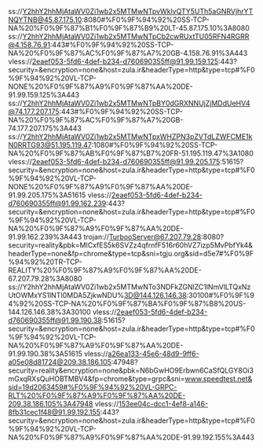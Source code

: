 ss://Y2hhY2hhMjAtaWV0Zi1wb2x5MTMwNTpvWklvQTY5UTh5aGNRVjhrYTNQYTNB@45.87.175.10:8080#%F0%9F%94%92%20SS-TCP-NA%20%F0%9F%87%B1%F0%9F%87%B9%20LT-45.87.175.10%3A8080
ss://Y2hhY2hhMjAtaWV0Zi1wb2x5MTMwNTpCb2cwRUxtTU05RFN4RGRR@4.158.76.91:443#%F0%9F%94%92%20SS-TCP-NA%20%F0%9F%87%AC%F0%9F%87%A7%20GB-4.158.76.91%3A443
vless://2eaef053-5fd6-4def-b234-d760690355ff@91.99.159.125:443?security=&encryption=none&host=zula.ir&headerType=http&type=tcp#%F0%9F%94%92%20VL-TCP-NONE%20%F0%9F%87%A9%F0%9F%87%AA%20DE-91.99.159.125%3A443
ss://Y2hhY2hhMjAtaWV0Zi1wb2x5MTMwNTpBY0dGRXNNUjZjMDdUeHV4@74.177.207.175:443#%F0%9F%94%92%20SS-TCP-NA%20%F0%9F%87%AC%F0%9F%87%A7%20GB-74.177.207.175%3A443
ss://Y2hhY2hhMjAtaWV0Zi1wb2x5MTMwNTpxWHZPN3pZVTdLZWFCME1kN0RRTG93@51.195.119.47:1080#%F0%9F%94%92%20SS-TCP-NA%20%F0%9F%87%AB%F0%9F%87%B7%20FR-51.195.119.47%3A1080
vless://2eaef053-5fd6-4def-b234-d760690355ff@91.99.205.175:51615?security=&encryption=none&host=zula.ir&headerType=http&type=tcp#%F0%9F%94%92%20VL-TCP-NONE%20%F0%9F%87%A9%F0%9F%87%AA%20DE-91.99.205.175%3A51615
vless://2eaef053-5fd6-4def-b234-d760690355ff@91.99.162.239:443?security=&encryption=none&host=zula.ir&headerType=http&type=tcp#%F0%9F%94%92%20VL-TCP-NA%20%F0%9F%87%A9%F0%9F%87%AA%20DE-91.99.162.239%3A443
trojan://TurbooServer@67.207.79.28:8080?security=reality&pbk=MlCxfES5k6SVZz4qfrnfF516r60hVZ7izp5MvPbfYk4&headerType=none&fp=chrome&type=tcp&sni=tgju.org&sid=d5e7#%F0%9F%94%92%20TR-TCP-REALITY%20%F0%9F%87%A9%F0%9F%87%AA%20DE-67.207.79.28%3A8080
ss://Y2hhY2hhMjAtaWV0Zi1wb2x5MTMwNTo3NDFkZGNlZC1lNmVlLTQxNzUtOWMxYS1lNTI0MDA5ZjkwNDU%3D@144.126.146.38:30100#%F0%9F%94%92%20SS-TCP-NA%20%F0%9F%87%BA%F0%9F%87%B8%20US-144.126.146.38%3A30100
vless://2eaef053-5fd6-4def-b234-d760690355ff@91.99.190.38:51615?security=&encryption=none&host=zula.ir&headerType=http&type=tcp#%F0%9F%94%92%20VL-TCP-NA%20%F0%9F%87%A9%F0%9F%87%AA%20DE-91.99.190.38%3A51615
vless://a26ea133-45e6-48d9-9ff6-a05e08d81724@209.38.186.105:47948?security=reality&encryption=none&pbk=N6bGwHO9Erbwn6CaSfQLGY8Oi3mGxqRXsQuHOBTMBV4&fp=chrome&type=grpc&sni=www.speedtest.net&sid=19d2063459#%F0%9F%94%92%20VL-GRPC-RLT%20%F0%9F%87%A9%F0%9F%87%AA%20DE-209.38.186.105%3A47948
vless://153ee04c-dcc1-4ef8-a146-8fb31cec1f48@91.99.192.155:443?security=&encryption=none&host=zula.ir&headerType=http&type=tcp#%F0%9F%94%92%20VL-TCP-NA%20%F0%9F%87%A9%F0%9F%87%AA%20DE-91.99.192.155%3A443
